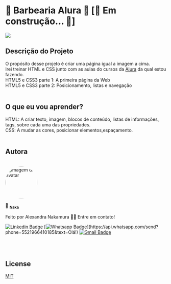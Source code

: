 # 💈 Barbearia Alura 💈 [🚧  Em construção...  🚧]
![](/images/logo.png)
## Descrição do Projeto
O propósito desse projeto é criar uma página igual a imagem a cima. <br>
Irei treinar HTML e CSS junto com as aulas do cursos da [Alura](https://www.alura.com.br/) da qual estou fazendo.<br>
HTML5 e CSS3 parte 1: A primeira página da Web <br>
HTML5 e CSS3 parte 2: Posicionamento, listas e navegação 
<br><br>


## O que eu vou aprender?
HTML: A criar texto, imagem, blocos de conteúdo, listas de informações, tags, sobre cada uma das propriedades.<br>
CSS: A mudar as cores, posicionar elementos,espaçamento.
<br>
<br>


## Autora
<br>
<img style="border-radius: 50%" src="https://avatars1.githubusercontent.com/u/67131828?s=400&u=c888d029097f2333d1ed889d6400dd534f50fdc7&v=4" width="100px;" alt="imagem do avatar"/>
<br>

📝 <sub><b>Naka</b></sub></a> 

Feito por Alexandra Nakamura 👋🏽 Entre em contato!

[![Linkedin Badge](https://img.shields.io/badge/-Linkedin-blue?style=flat-square&logo=Linkedin&logoColor=white&link=https://www.linkedin.com/in/alexandra-nakamura/)](https://www.linkedin.com/in/alexandra-nakamura/)
[![Whatsapp Badge](https://img.shields.io/badge/-Whatsapp-4CA143?style=flat-square&labelColor=4CA143&logo=whatsapp&logoColor=white&link=https://api.whatsapp.com/send?phone=5521966410185&text=Olá!)](https://api.whatsapp.com/send?phone=5521966410185&text=Olá!)
[![Gmail Badge](https://img.shields.io/badge/-Gmail-c14438?style=flat-square&logo=Gmail&logoColor=white&link=mailto:designernakamura@gmail.com)](mailto:designernakamura@gmail.com)
<br>
<br>

<br>

## License
[MIT](https://choosealicense.com/licenses/mit/)
 <br><br>

